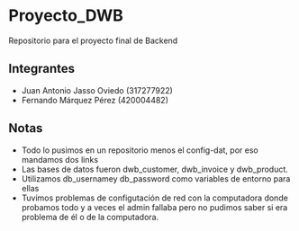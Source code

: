 # Proyecto_DWB
Repositorio para el proyecto final de Backend

## Integrantes
- Juan Antonio Jasso Oviedo (317277922)
- Fernando Márquez Pérez (420004482)

## Notas
- Todo lo pusimos en un repositorio menos el config-dat, por eso mandamos dos links
- Las bases de datos fueron dwb_customer, dwb_invoice y dwb_product.
- Utilizamos db_usernamey db_password como variables de entorno para ellas
- Tuvimos problemas de configutación de red con la computadora donde probamos todo y a veces el admin fallaba pero no pudimos saber si era problema de él o de la computadora.
